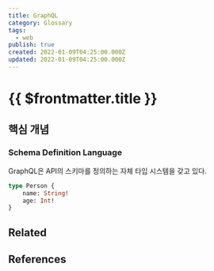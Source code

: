 ```yaml
---
title: GraphQL
category: Glossary
tags:
  - web
publish: true
created: 2022-01-09T04:25:00.000Z
updated: 2022-01-09T04:25:00.000Z
---
```


# {{ $frontmatter.title }}

## 핵심 개념

### Schema Definition Language

GraphQL은 API의 스키마를 정의하는 자체 타입 시스템을 갖고 있다.

```graphql
type Person {
	name: String!
	age: Int!
}
```

## Related

## References
